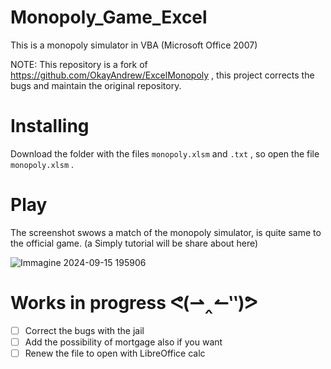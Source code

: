 # Monopoly_Game_Excel
This is a monopoly simulator in VBA (Microsoft Office 2007)

NOTE: This repository is a fork of https://github.com/OkayAndrew/ExcelMonopoly , this project corrects the bugs and maintain the original repository.
# Installing 
Download the folder with the files `monopoly.xlsm`  and  `.txt` , so open the file `monopoly.xlsm` .
# Play
The screenshot swows a match of the monopoly simulator, is quite same to the official game. (a Simply tutorial will be share about here)

![Immagine 2024-09-15 195906](https://github.com/user-attachments/assets/fb876c76-0aee-4d27-a54e-164fc88ba3b8)

# Works in progress ᕙ⁠(⁠⇀⁠‸⁠↼⁠‶⁠)⁠ᕗ
- [ ] Correct the bugs with the jail
- [ ] Add the possibility of mortgage also if you want
- [ ] Renew the file to open with LibreOffice calc

